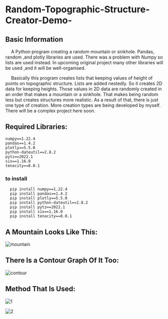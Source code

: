 # Random-Topographic-Structure-Creator-Demo-

## Basic Information
  &emsp; A Python program creating a random mountain or sinkhole. Pandas, random ,and plotly libraries are used. There was a problem with Numpy so lists are used instead. In upcoming original project many other libraries will be used ,and it will be well-organised.

   &emsp; Basically this program creates lists that keeping values of height of points on topographic structure. Lists are added nestedly. So it creates 2D data for keeping heights. Those values in 2D data are randomly created in an order that makes a mountain or a sinkhole. That makes being random less but creates structures more realistic. As a result of that, there is just one type of creation. More creation types are being developed by myself. There will be a complex project here soon.
  
  ## Required Libraries:
  ```
  numpy==1.22.4
  pandas==1.4.2
  plotly==5.5.0
  python-dateutil==2.8.2
  pytz==2022.1
  six==1.16.0
  tenacity==8.0.1
  ``` 
### to install

``` 
  pip install numpy==1.22.4
  pip install pandas==1.4.2
  pip install plotly==5.5.0
  pip install python-dateutil==2.8.2
  pip install pytz==2022.1
  pip install six==1.16.0
  pip install tenacity==8.0.1
``` 

 ## A Mountain Looks Like This:
  
  ![mountain](https://user-images.githubusercontent.com/70113249/190427030-b158f3c1-3509-40c0-8844-7e6005b51bee.jpg)
  
 ## There Is a Contour Graph Of It Too:
 
 ![contour](https://user-images.githubusercontent.com/70113249/190427908-f07773aa-568f-47da-a99f-cd6be2ef9020.jpg)

  ## Method That Is Used:
  
  ![1](https://user-images.githubusercontent.com/70113249/190429886-60e0ec47-aa2e-4070-84a6-66ad54bbe26f.jpg)

![2](https://user-images.githubusercontent.com/70113249/190429897-221e0e62-13c6-4a6b-9e10-f5527550e41c.jpg)
